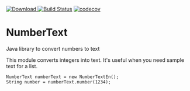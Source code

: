 [ ![Download](https://api.bintray.com/packages/steve-sanbeg/maven/NumberText/images/download.svg) ](https://bintray.com/steve-sanbeg/maven/NumberText/_latestVersion)
[![Build Status](https://travis-ci.org/sanbeg/NumberText.svg?branch=master)](https://travis-ci.org/sanbeg/NumberText)
[![codecov](https://codecov.io/gh/sanbeg/NumberText/branch/master/graph/badge.svg)](https://codecov.io/gh/sanbeg/NumberText)

# NumberText
Java library to convert numbers to text

This module converts integers into text.  It's useful when you need sample text for a list.

```
NumberText numberText = new NumberTextEn();
String number = numberText.number(1234);
```

